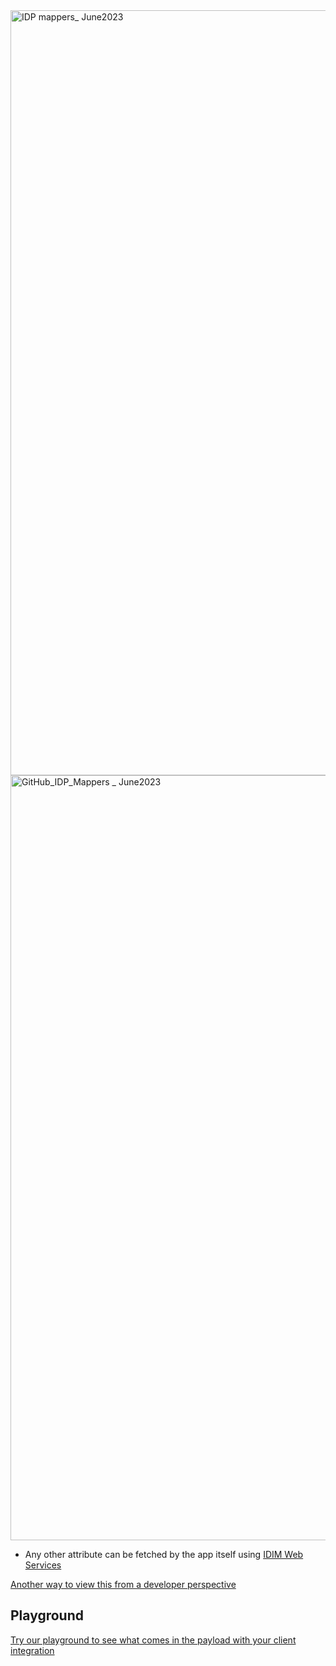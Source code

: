 <img width="1224" alt="IDP mappers_ June2023" src="https://user-images.githubusercontent.com/56739669/248904590-78a7f83f-aed1-47eb-a5c3-a7dfc815eace.png" >

<img width="1224" alt="GitHub_IDP_Mappers _ June2023" src="https://user-images.githubusercontent.com/56739669/248904606-af43720e-7264-40cb-9844-a651bf6ca213.png" >


* Any other attribute can be fetched by the app itself using [IDIM Web Services](https://sminfo.gov.bc.ca/)


[Another way to view this from a developer perspective](https://bcgov.github.io/sso-docs/advanced/Custom%20Realms/identity-mappers)

## Playground
[Try our playground to see what comes in the payload with your client integration](https://bcgov.github.io/keycloak-example-apps/)
